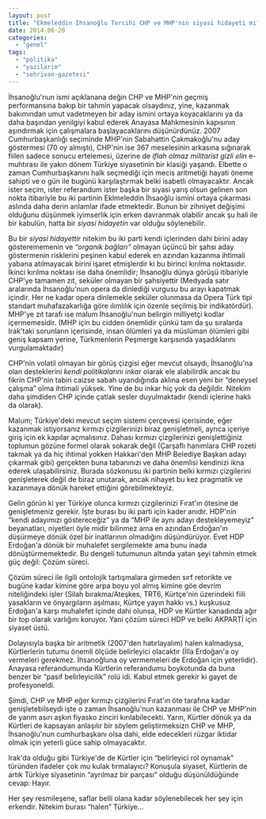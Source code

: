 ```yaml
---
layout: post
title: "Ekmeleddin İhsanoğlu Tercihi CHP ve MHP'nin siyasi hidayeti mi?"
date: 2014-06-20
categories: 
  - "genel"
tags: 
  - "politika"
  - "yazilarim"
  - "sehrivan-gazetesi"
---
```


İhsanoğlu'nun ismi açıklanana değin CHP ve MHP'nin geçmiş performansına bakıp bir tahmin yapacak olsaydınız, yine, kazanmak bakımından umut vadetmeyen bir aday ismini ortaya koyacaklarını ya da daha başından yenilgiyi kabul ederek Anayasa Mahkmesinin kapısının aşındırmak için çalışmalara başlayacaklarını düşünürdünüz. 2007 Cumhurbaşkanlığı seçiminde MHP'nin Sabahattin Çakmakoğlu'nu aday göstermesi (70 oy almıştı), CHP'nin ise 367 meselesinin arkasına sığınarak fiilen sadece sonucu ertelemesi, üzerine de _iflah olmaz militarist gizli elin_ e-muhtırası ile yakın dönem Türkiye siyasetinin bir klasiği yaşandı. Elbette o zaman Cumhurbaşkanını halk seçmediği için mecis aritmetiği hayati öneme sahipti ve o gün ile bugünü karşılaştırmak belki isabetli olmayacaktır. Ancak ister seçim, ister referandum ister başka bir siyasi yarış olsun gelinen son nokta itibariyle bu iki partinin Eklmeleddin İhsaoğlu ismini ortaya çıkarması aslında daha derin anlamlar ifade etmektedir. Bunun bir zihniyet değişimi olduğunu düşünmek iyimserlik için erken davranmak olabilir ancak şu hali ile bir kabulün, hatta bir _siyasi hidayetin_ var olduğu söylenebilir.

  

Bu bir _siyasi hidayettir_ nitekim bu iki parti kendi içlerinden dahi birini aday gösterememenin ve _“organik bağları”_ olmayan üçüncü bir şahsı aday göstermenin risklerini peşinen kabul ederek en azından kazanma ihtimali yabana atılmayacak birini işaret etmişlerdir ki bu birinci kırılma noktasıdır. İkinci kırılma noktası ise daha önemlidir; İhsanoğlu dünya görüşü itibariyle CHP'ye tamamen zıt, seküler olmayan bir şahsiyettir (Medyada satır aralarında İhsanoğlu'nun opera da dinlediği vurgusu bu arayı kapatmak içindir. Her ne kadar opera dinlemekle seküler olunmasa da Opera Türk tipi standart muhafazakarlığa göre ılımlılık için özenle seçilmiş bir indikatördür). MHP'ye zıt tarafı ise malum İhsanoğlu'nun belirgin milliyetçi kodlar içermemesidir. (MHP için bu cidden önemlidir çünkü tam da şu sıralarda Irak'taki sorunların içerisinde, insan ölümleri ya da müslüman ölümleri gibi geniş kapsam yerine, Türkmenlerin Peşmerge karşısında yaşadıklarını vurgulamaktadır)

  

CHP'nin volatil olmayan bir görüş çizgisi eğer mevcut olsaydı, İhsanoğlu'na olan desteklerini _kendi politikalarını inkar_ olarak ele alabilirdik ancak bu fikrin CHP'nin tabiri caizse sabah uyandığında aklına esen yeni bir “deneysel çalışma” olma ihtimali yüksek. Yine de bu inkar hiç yok da değildir. Nitekim daha şimdiden CHP içinde çatlak sesler duyulmaktadır (kendi içlerine haklı da olarak).

  

Malum; Türkiye'deki mevcut seçim sistemi çerçevesi içerisinde, eğer kazanmak istiyorsanız kırmızı çizgilerinizi biraz genişletmeli, ayrıca içeriye giriş için ek kapılar açmalısınız. Dahası kırmızı çizgilerinizi genişlettiğiniz toplumun gözüne formel olarak sokarak değil (Çarşaflı hanımlara CHP rozeti takmak ya da hiç ihtimal yokken Hakkari'den MHP Belediye Başkan adayı çıkarmak gibi) gerçekten buna tabanınızı ve daha önemlisi kendinizi ikna ederek ulaşabilirsiniz. Burada sözkonusu iki partinin belki kırmızı çizgilerini genişleterek değil de biraz unutarak, ancak nihayet bu kez pragmatik ve kazanmaya dönük hareket ettiğini görebilmekteyiz.

  

Gelin görün ki yer Türkiye olunca kırmızı çizgilerinizi Fırat'ın ötesine de genişletmeniz gerekir. İşte burası bu iki parti için kader anıdır. HDP'nin “kendi adayımızı göstereceğiz” ya da “MHP ile aynı adayı destekleyemeyiz” beyanatları, niyetleri öyle midir bilinmez ama en azından Erdoğan'ın düşürmeye dönük özel bir inatlarının olmadığını düşündürüyor. Evet HDP Erdoğan'a dönük bir muhalefet sergilemekte ama bunu inada dönüştürmemektedir. Bu dengeli tutumunun altında yatan şeyi tahmin etmek güç değil: Çözüm süreci.

Çözüm süreci ile ilgili ontolojik tartışmalara girmeden sırf retorikte ve bugüne kadar kimine göre arpa boyu yol almış kimine göe devrim niteliğindeki işler (Silah bırakma/Ateşkes, TRT6, Kürtçe'nin üzerindeki fiili yasakların ve önyargıların aşılması, Kürtçe yayın hakkı vs.) kuşkusuz Erdoğan'a karşı muhalefet içinde dahi olunsa, HDP ve Kürtler kanadında ağır bir top olarak varlığını koruyor. Yani çözüm süreci HDP ve belki AKPARTİ için siyaset üstü.

  

Dolayısıyla başka bir aritmetik (2007'den hatırlayalım) halen kalmadıysa, Kürtlerlerin tutumu önemli ölçüde belirleyici olacaktır (İlla Erdoğan'a oy vermeleri gerekmez. İhsanoğluna oy vermemeleri de Erdoğan için yeterlidir). Anayasa referandumunda Kürtlerin referandumu boykotunda da buna benzer bir “pasif belirleyicilik” rolü idi. Kabul etmek gerekir ki gayet de profesyoneldi.

  

Şimdi, CHP ve MHP eğer kırmızı çizgilerini Fırat'ın öte tarafına kadar genişletebilseydi işte o zaman İhsanoğlu'nun kazanması ile CHP ve MHP'nin de yarım asırı aşkın fiyasko zinciri kırılabilecekti. Yarın, Kürtler dönük ya da Kürtleri de kapsayan anlaşılır bir söylem geliştirmeksizn CHP ve MHP, İhsanoğlu'nun cumhurbaşkanı olsa dahi, elde edecekleri rüzgar iktidar olmak için yeterli güce sahip olmayacaktır.

  

Irak'da olduğu gibi Türkiye'de de Kürtler için “belirleyici rol oynamak” türünden ifadeler çok mu kulak tırmalayıcı? Konuşula siyaset, Kürtlerin de artık Türkiye siyasetinin “ayrılmaz bir parçası” olduğu düşünüldüğünde cevap: Hayır.

  

Her şey resmileşene, saflar belli olana kadar söylenebilecek her şey için erkendir. Nitekim burası “halen” Türkiye…
